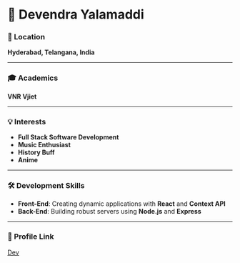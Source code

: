 # 🌟 Devendra Yalamaddi

### 📍 Location
**Hyderabad, Telangana, India**

---

### 🎓 Academics
**VNR Vjiet**

---

### 💡 Interests
- **Full Stack Software Development**
- **Music Enthusiast**
- **History Buff**
- **Anime**
---

### 🛠️ Development Skills
- **Front-End**: Creating dynamic applications with **React** and **Context API**
- **Back-End**: Building robust servers using **Node.js** and **Express**

---



### 🔗 Profile Link
[Dev](https://github.com/Devyalamaddi)
